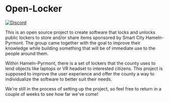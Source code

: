 # Open-Locker

[![Discord](https://img.shields.io/discord/1330191581273260113?style=flat-square&logo=discord&label=Discord&labelColor=%23FFF)](https://discord.gg/rZ74RYKN3H)

This is an open source project to create software that locks and unlocks public lockers to store and/or share items sponsored by Smart City Hameln-Pyrmont.
The group came together with the goal to improve their knowledge while building something that will be of immediate use to the people around them.

Within Hameln-Pyrmont, there is a set of lockers that the county uses to lend objects like laptops or VR headset to interested citizens. This project is supposed to improve the user experience and offer the county a way to individualize the software to better suit their needs.

We're still in the process of setting up the project, so feel free to return in a couple of weeks to see how far we've come!
